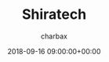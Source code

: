 ---
author: charbax
categories:
- yvr18
comments: false
date: '2018-09-16 09:00:00+00:00'
image_name: yvr18-interview14.jpg
image: /assets/images/featured-images/yvr18-interview14.jpg
layout: resource-post
session_track: None/Other
title: Shiratech
youtube_video_url: https://www.youtube.com/watch?v=BmM4PCMzDRo
tag: interview
---